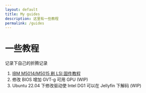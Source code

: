 ```yaml
---
layout: default
title: My guides
description: 这里有一些教程
permalink: /guides
---
```


# 一些教程
记录下自己的折腾记录
1. [IBM M5014/M5015 刷 LSI 固件教程](./guides/m5014-xflash)
2. 修改 BIOS 增加 GVT-g 可用 GPU (WIP)
3. Ubuntu 22.04 下修改驱动使 Intel DG1 可以在 Jellyfin 下解码 (WIP)
